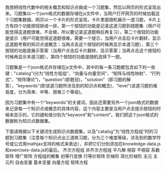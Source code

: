我想把线性代数中的相关概念和知识点做成一个习题集，然后以网页的形式呈现出来。习题集以一个json格式的数据存储在js文件中，当用户打开网页的时候加载这个习题集数据。网页以一个卡片的形式呈现，卡片里面随机展示一道习题，卡片上方有四个功能按钮排成一排，第一个按钮的功能是记录这道习题到错题集（用户可能觉得这道题很难，不会做，所以要记录这道题稍后再复习），第二个按钮的功能是提示（用户可能觉得这道题很难，需要一个提示，当用户点击后卡片翻转，显示这道题考察的知识点或概念；当再点击这个按钮的时候再显示本道习题），第三个按钮的功能是展示答案（当用户点击后卡片翻转，显示答案；当再点击这个按钮的时候再显示本道习题），第四个按钮的功能是随机选择下一题。

习题集是一个json格式并存储在js文件中，其中的每一条习题都包含如下的一些键："catalog"(分为“线性方程组”、“向量与向量空间”、“矩阵与线性映射”、“行列式”、“矩阵理论”)，"question"(即题目)，"solution"（即习题的解答），"keywords"(即该道习题所涉及到的知识点和概念)，"level"(该道习题的难易度，分为简单、中等、很难三个等级)。

因为习题集中有一个"keywords"的关键词，因此还需要另外一个json格式的数据来记录每一个知识点或概念的具体内容，这个内容主要是当用户点击提示按钮的时候来显示的，它的键和值分别为"keyword"和"content"。我们把这个json格式的数据称为知识点数据集。


下面请根据以下关键词生成知识点数据集，以及"catalog"为“线性方程组”时的习题到习题集（注意每个知识点出三道练习题，分为三个难度等级，涉及到的数学符号或公式用mathjax支持的格式来表达），并把它们分别添加在knowledge-data.js和exercises-data.js的最后。
齐次方程组
非齐次方程组
平凡解
相容
不相容
系数矩阵
增广矩阵
方程组的解集
初等行变换
行等价矩阵
阶梯形
简化阶梯形
主元
主元列
自由变量
基本变量
向量方程
矩阵方程
